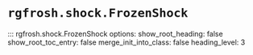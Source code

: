 # `rgfrosh.shock.FrozenShock`

::: rgfrosh.shock.FrozenShock
    options:
      show_root_heading: false
      show_root_toc_entry: false
      merge_init_into_class: false
      heading_level: 3
